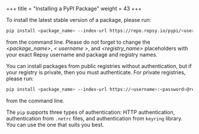 +++
title = "Installing a PyPI Package"
weight = 43
+++

To install the latest stable version of a package, please run:

````bash
pip install <package_name> --index-url https://repo.repsy.io/pypi/<username>/<registry_name>/simple
````
from the command line. Please do not forget to change the *<package_name>*, *< username >*, and *<registry_name>* placeholders with your exact Repsy username and package and registry names.

You can install packages from public registries without authentication, but if your registry is private, then you must authenticate. For private registries, please run:

````bash
pip install <package_name> --index-url https://<username>:<password>@repo.repsy.io/pypi/<username>/<registry_name>/simple
````

from the command line.

The `pip` supports three types of authentication: HTTP authentication, authentication from `.netrc` files, and authentication from `keyring` library. You can use the one that suits you best.


